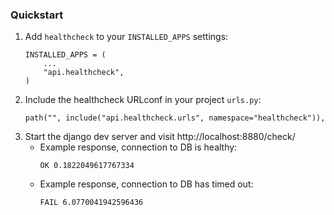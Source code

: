 ### Quickstart
1. Add `healthcheck` to your `INSTALLED_APPS` settings:
    ```
    INSTALLED_APPS = (
        ...
        "api.healthcheck",
    ) 
    ```
2. Include the healthcheck URLconf in your project `urls.py`:
    ```
    path("", include("api.healthcheck.urls", namespace="healthcheck")),
    ```
3. Start the django dev server and visit http://localhost:8880/check/
    - Example response, connection to DB is healthy:
        ```
        OK 0.1822049617767334
        ```
    - Example response, connection to DB has timed out:
        ```
        FAIL 6.0770041942596436
        ```
